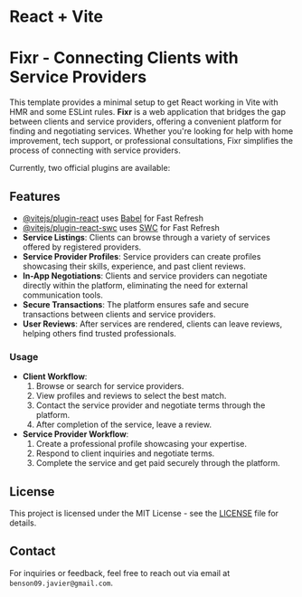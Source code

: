 # React + Vite
# Fixr - Connecting Clients with Service Providers

This template provides a minimal setup to get React working in Vite with HMR and some ESLint rules.
**Fixr** is a web application that bridges the gap between clients and service providers, offering a convenient platform for finding and negotiating services. Whether you're looking for help with home improvement, tech support, or professional consultations, Fixr simplifies the process of connecting with service providers.

Currently, two official plugins are available:
## Features

- [@vitejs/plugin-react](https://github.com/vitejs/vite-plugin-react/blob/main/packages/plugin-react/README.md) uses [Babel](https://babeljs.io/) for Fast Refresh
- [@vitejs/plugin-react-swc](https://github.com/vitejs/vite-plugin-react-swc) uses [SWC](https://swc.rs/) for Fast Refresh
- **Service Listings**: Clients can browse through a variety of services offered by registered providers.
- **Service Provider Profiles**: Service providers can create profiles showcasing their skills, experience, and past client reviews.
- **In-App Negotiations**: Clients and service providers can negotiate directly within the platform, eliminating the need for external communication tools.
- **Secure Transactions**: The platform ensures safe and secure transactions between clients and service providers.
- **User Reviews**: After services are rendered, clients can leave reviews, helping others find trusted professionals.
<!-- ## Getting Started
### Prerequisites
Before you begin, ensure you have met the following requirements:
- You have installed [Node.js](https://nodejs.org/) (for React + Vite front-end development).
- You have installed [PHP](https://www.php.net/) and [Composer](https://getcomposer.org/) (for back-end development).
- You have set up a local MySQL or other SQL-compatible database.
### Installation
1. Clone the repository:
    ```bash
    git clone https://github.com/benson09121/fixr.git
    ```
2. Navigate to the project directory:
    ```bash
    cd fixr
    ```
3. Install the front-end dependencies using Vite:
    ```bash
    npm install
    ```
4. Install back-end dependencies using Composer:
    ```bash
    composer install
    ```
5. Set up your `.env` file with your database and application settings.
6. Run the front-end development server:
    ```bash
    npm run dev
    ```
7. Start the PHP back-end server:
    ```bash
    php -S localhost:8000
    ```
8. Access the application at `http://localhost:3000`.
### Database Setup
1. Create a new database:
    ```sql
    CREATE DATABASE fixr_db;
    ```
2. Run database migrations to set up the schema:
    ```bash
    php artisan migrate
    ``` -->
### Usage
- **Client Workflow**:
  1. Browse or search for service providers.
  2. View profiles and reviews to select the best match.
  3. Contact the service provider and negotiate terms through the platform.
  4. After completion of the service, leave a review.
- **Service Provider Workflow**:
  1. Create a professional profile showcasing your expertise.
  2. Respond to client inquiries and negotiate terms.
  3. Complete the service and get paid securely through the platform.
## License
This project is licensed under the MIT License - see the [LICENSE](LICENSE) file for details.
## Contact
For inquiries or feedback, feel free to reach out via email at `benson09.javier@gmail.com`.
